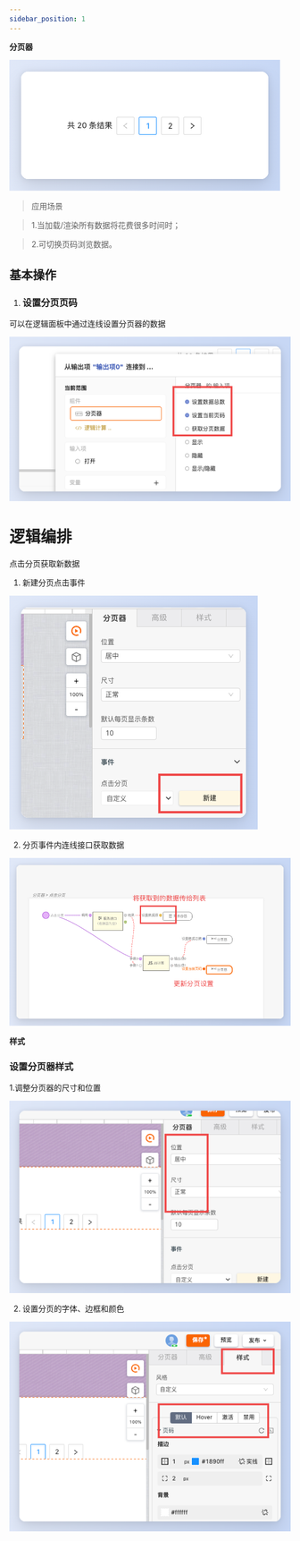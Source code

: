 ```yaml
---
sidebar_position: 1
---
```


**分页器** 

![Alt text](img/image.png)

> 应用场景

> 1.当加载/渲染所有数据将花费很多时间时；
    
> 2.可切换页码浏览数据。
    

  

## 基本操作

1.  ### 设置分页页码
    

可以在逻辑面板中通过连线设置分页器的数据

![Alt text](img/image-1.png)


# 逻辑编排

点击分页获取新数据

1.  新建分页点击事件

![Alt text](img/image-2.png)

2.  分页事件内连线接口获取数据

![Alt text](img/image-3.png)

 **样式** 

### 设置分页器样式

1.调整分页器的尺寸和位置

![Alt text](img/image-4.png)

2.  设置分页的字体、边框和颜色

![Alt text](img/image-5.png)